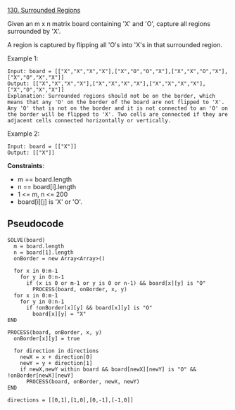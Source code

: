 [130. Surrounded Regions](https://leetcode.com/problems/surrounded-regions/)

Given an m x n matrix board containing 'X' and 'O', capture all regions surrounded by 'X'.

A region is captured by flipping all 'O's into 'X's in that surrounded region.

Example 1:

```
Input: board = [["X","X","X","X"],["X","O","O","X"],["X","X","O","X"],["X","O","X","X"]]
Output: [["X","X","X","X"],["X","X","X","X"],["X","X","X","X"],["X","O","X","X"]]
Explanation: Surrounded regions should not be on the border, which means that any 'O' on the border of the board are not flipped to 'X'. Any 'O' that is not on the border and it is not connected to an 'O' on the border will be flipped to 'X'. Two cells are connected if they are adjacent cells connected horizontally or vertically.
```

Example 2:

```
Input: board = [["X"]]
Output: [["X"]]
```

**Constraints**:

-   m == board.length
-   n == board[i].length
-   1 <= m, n <= 200
-   board[i][j] is 'X' or 'O'.

## Pseudocode

```
SOLVE(board)
  m = board.length
  n = board[1].length
  onBorder = new Array<Array>()

  for x in 0:m-1
    for y in 0:n-1
      if (x is 0 or m-1 or y is 0 or n-1) && board[x][y] is "O"
        PROCESS(board, onBorder, x, y)
  for x in 0:m-1
    for y in 0:n-1
      if !onBorder[x][y] && board[x][y] is "O"
        board[x][y] = "X"
END

PROCESS(board, onBorder, x, y)
  onBorder[x][y] = true

  for direction in directions
    newX = x + direction[0]
    newY = y + direction[1]
    if newX,newY within board && board[newX][newY] is "O" && !onBorder[newX][newY]
      PROCESS(board, onBorder, newX, newY)
END

directions = [[0,1],[1,0],[0,-1],[-1,0]]
```

